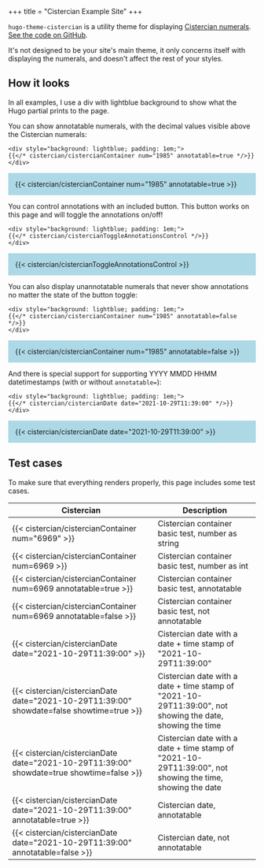 +++
title = "Cistercian Example Site"
+++

`hugo-theme-cistercian` is a utility theme for displaying
[Cistercian numerals](https://cistercian.micahrl.com).
[See the code on GitHub](https://github.com/mrled/hugo-theme-cistercian).

It's not designed to be your site's main theme,
it only concerns itself with displaying the numerals,
and doesn't affect the rest of your styles.

## How it looks

In all examples, I use a div with lightblue background to show what the Hugo partial prints to the page.

You can show annotatable numerals, with the decimal values visible above the Cistercian numerals:

```go-html-template
<div style="background: lightblue; padding: 1em;">
{{</* cistercian/cistercianContainer num="1985" annotatable=true */>}}
</div>
```

<div style="background: lightblue; padding: 1em;">
{{< cistercian/cistercianContainer num="1985" annotatable=true >}}
</div>

You can control annotations with an included button. This button works on this page and will toggle the annotations on/off!

```go-html-template
<div style="background: lightblue; padding: 1em;">
{{</* cistercian/cistercianToggleAnnotationsControl */>}}
</div>
```

<div style="background: lightblue; padding: 1em;">
{{< cistercian/cistercianToggleAnnotationsControl >}}
</div>

You can also display unannotatable numerals that never show annotations no matter the state of the button toggle:

```go-html-template
<div style="background: lightblue; padding: 1em;">
{{</* cistercian/cistercianContainer num="1985" annotatable=false */>}}
</div>
```

<div style="background: lightblue; padding: 1em;">
{{< cistercian/cistercianContainer num="1985" annotatable=false >}}
</div>

And there is special support for supporting YYYY MMDD HHMM datetimestamps
(with or without `annotatable=`):

```go-html-template
<div style="background: lightblue; padding: 1em;">
{{</* cistercian/cistercianDate date="2021-10-29T11:39:00" */>}}
</div>
```

<div style="background: lightblue; padding: 1em;">
{{< cistercian/cistercianDate date="2021-10-29T11:39:00" >}}
</div>

## Test cases

To make sure that everything renders properly, this page includes some test cases.

<table id="cistercian-theme-tests">
  <thead>
    <tr>
      <th>Cistercian</th>
      <th>Description</th>
    </tr>
  </thead>
  <tbody>
    <tr>
      <td>{{< cistercian/cistercianContainer num="6969" >}}</td>
      <td>Cistercian container basic test, number as string</td>
    </tr>
    <tr>
      <td>{{< cistercian/cistercianContainer num=6969 >}}</td>
      <td>Cistercian container basic test, number as int</td>
    </tr>
    <tr>
      <td>{{< cistercian/cistercianContainer num=6969 annotatable=true >}}</td>
      <td>Cistercian container basic test, annotatable</td>
    </tr>
    <tr>
      <td>{{< cistercian/cistercianContainer num=6969 annotatable=false >}}</td>
      <td>Cistercian container basic test, not annotatable</td>
    </tr>
    <tr>
      <td>{{< cistercian/cistercianDate date="2021-10-29T11:39:00" >}}</td>
      <td>Cistercian date with a date + time stamp of "2021-10-29T11:39:00"</td>
    </tr>
    <tr>
      <td>{{< cistercian/cistercianDate date="2021-10-29T11:39:00" showdate=false showtime=true >}}</td>
      <td>Cistercian date with a date + time stamp of "2021-10-29T11:39:00", not showing the date, showing the time</td>
    </tr>
    <tr>
      <td>{{< cistercian/cistercianDate date="2021-10-29T11:39:00" showdate=true showtime=false >}}</td>
      <td>Cistercian date with a date + time stamp of "2021-10-29T11:39:00", not showing the time, showing the date</td>
    </tr>
    <tr>
      <td>{{< cistercian/cistercianDate date="2021-10-29T11:39:00" annotatable=true >}}</td>
      <td>Cistercian date, annotatable</td>
    </tr>
    <tr>
      <td>{{< cistercian/cistercianDate date="2021-10-29T11:39:00" annotatable=false >}}</td>
      <td>Cistercian date, not annotatable</td>
    </tr>
  </tbody>
</table>
